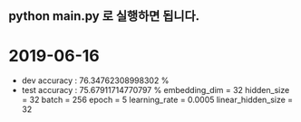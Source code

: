 ## python main.py 로 실행하면 됩니다.
# 2019-06-16
- dev accuracy :  76.34762308998302 %
- test accuracy :  75.67911714770797 %
embedding_dim = 32
hidden_size = 32
batch = 256
epoch = 5
learning_rate = 0.0005
linear_hidden_size = 32
